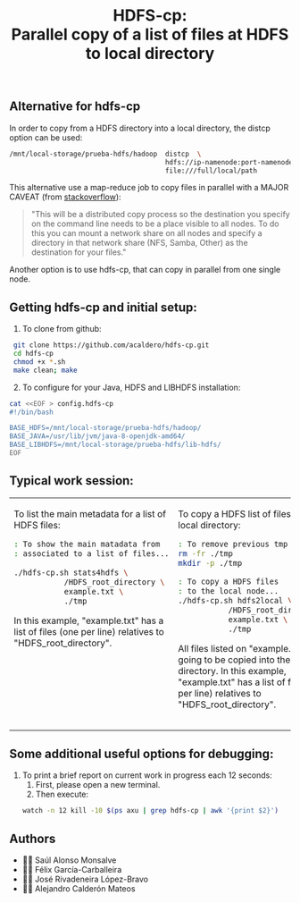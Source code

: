 <html>
 <h1 align="center">HDFS-cp: <br>Parallel copy of a list of files at HDFS to local directory</h1>
 <br>
</html>


## Alternative for hdfs-cp
In order to copy from a HDFS directory into a local directory, the distcp option can be used:
```bash
/mnt/local-storage/prueba-hdfs/hadoop  distcp  \
                                       hdfs://ip-namenode:port-namenode/HDFS\_directory/ \
                                       file:///full/local/path 
``` 

This alternative use a map-reduce job to copy files in parallel with a MAJOR CAVEAT (from [stackoverflow](https://stackoverflow.com/questions/25816813/effective-ways-to-load-data-from-hdfs-to-local-system)):

> "This will be a distributed copy process so the destination you specify on the command line needs to be a place visible to all nodes. 
> To do this you can mount a network share on all nodes and specify a directory in that network share (NFS, Samba, Other) as the destination for your files."

Another option is to use hdfs-cp, that can copy in parallel from one single node.

## Getting hdfs-cp and initial setup:
1. To clone from github:
```bash
 git clone https://github.com/acaldero/hdfs-cp.git
 cd hdfs-cp
 chmod +x *.sh
 make clean; make
``` 
2. To configure for your Java, HDFS and LIBHDFS installation:
```bash
cat <<EOF > config.hdfs-cp
#!/bin/bash

BASE_HDFS=/mnt/local-storage/prueba-hdfs/hadoop/
BASE_JAVA=/usr/lib/jvm/java-8-openjdk-amd64/
BASE_LIBHDFS=/mnt/local-storage/prueba-hdfs/lib-hdfs/
EOF
```
  
## Typical work session:
<html>
 <table>
  <tr valign="top">
  <td>
</html>

To list the main metadata for a list of HDFS files:
```bash
: To show the main matadata from 
: associated to a list of files...
  
./hdfs-cp.sh stats4hdfs \
           /HDFS_root_directory \
           example.txt \
           ./tmp
```

In this example, "example.txt" has a list of files (one per line) relatives to "HDFS\_root\_directory".

<html>
  </td>
  <td>
</html>

To copy a HDFS list of files into a local directory:
```bash
: To remove previous tmp content...
rm -fr ./tmp
mkdir -p ./tmp

: To copy a HDFS files 
: to the local node...
./hdfs-cp.sh hdfs2local \
           /HDFS_root_directory \
           example.txt \
           ./tmp
```

All files listed on "example.txt" are going to be copied into the "./tmp" directory.
In this example, "example.txt" has a list of files (one per line) relatives to "HDFS\_root\_directory".

<html>
  </td>
  <td>
</html>

To copy a local list of files into a HDFS directory:
```bash
: To copy files into tmp...
cp -a /path/to/dataset ./tmp

: To get the list of files...
find tmp > example.txt

: To copy local files to HDFS...
./hdfs-cp.sh local2hdfs \
           /HDFS_root_directory \
           example.txt \
           ./tmp
```

All files listed on "example.txt" are going to be copied into the "./HDFS_root_directory" directory.
In this example, "example.txt" has a list of files (one per line) relatives to "tmp".

<html>
  </td>
  </tr>
 </table>
</html>


## Some additional useful options for debugging:
1. To print a brief report on current work in progress each 12 seconds:
   1. First, please open a new terminal.
   2. Then execute:
   ```bash
   watch -n 12 kill -10 $(ps axu | grep hdfs-cp | awk '{print $2}')
   ```

## Authors
* :technologist: Saúl Alonso Monsalve
* :technologist: Félix García-Carballeira
* :technologist: José Rivadeneira López-Bravo 
* :technologist: Alejandro Calderón Mateos

